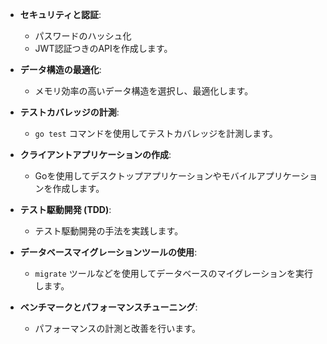- **セキュリティと認証**:
    - パスワードのハッシュ化
    - JWT認証つきのAPIを作成します。

- **データ構造の最適化**:
    - メモリ効率の高いデータ構造を選択し、最適化します。

- **テストカバレッジの計測**:
    - `go test` コマンドを使用してテストカバレッジを計測します。

- **クライアントアプリケーションの作成**:
    - Goを使用してデスクトップアプリケーションやモバイルアプリケーションを作成します。

- **テスト駆動開発 (TDD)**:
    - テスト駆動開発の手法を実践します。

- **データベースマイグレーションツールの使用**:
    - `migrate` ツールなどを使用してデータベースのマイグレーションを実行します。

- **ベンチマークとパフォーマンスチューニング**:
    - パフォーマンスの計測と改善を行います。